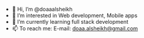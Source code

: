 - 👋 Hi, I’m @doaaalsheikh
- 👀 I’m interested in Web development, Mobile apps
- 🌱 I’m currently learning full stack development
- 📫 To reach me: 
      E-mail: doaa.alsheikh@gmail.com



<!---
- 💞️ I’m looking to collaborate on ...

doaaalsheikh/doaaalsheikh is a ✨ special ✨ repository because its `README.md` (this file) appears on your GitHub profile.
You can click the Preview link to take a look at your changes.
--->

